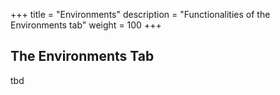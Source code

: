 +++
title = "Environments"
description = "Functionalities of the Environments tab"
weight = 100
+++

## The Environments Tab
 tbd